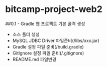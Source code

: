 # bitcamp-project-web2

##0.1 - Gradle 웹 프로젝트 기본 골격 생성
- 소스 폴더 생성
- MySQL JDBC Driver 파일준비(/libs/xxx.jar)
- Gradle 설정 파일 준비(/build.gradle)
- GitIgnore 설정 파일 준비(/.gitignore)
- README.md 파일변경
